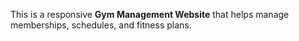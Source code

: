 This is a responsive **Gym Management Website** that helps manage memberships, schedules, and fitness plans.
